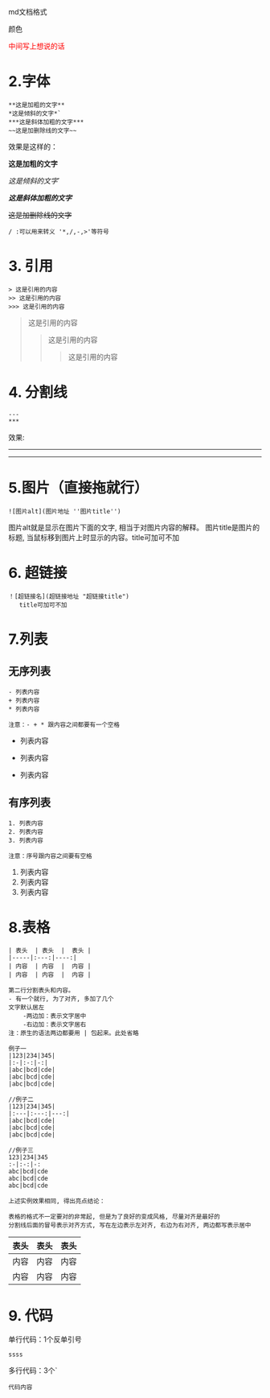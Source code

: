 md文档格式

颜色

<font color="red">中间写上想说的话</font>

# 2.字体

````
**这是加粗的文字**
*这是倾斜的文字*`
***这是斜体加粗的文字***
~~这是加删除线的文字~~
````

效果是这样的：

**这是加粗的文字**

*这是倾斜的文字*`

***这是斜体加粗的文字***

~~这是加删除线的文字~~

````
/ :可以用来转义 '*,/,-,>'等符号
````
# 3. 引用

````
> 这是引用的内容
>> 这是引用的内容
>>> 这是引用的内容
````

> 这是引用的内容
>> 这是引用的内容
>>> 这是引用的内容

# 4. 分割线

````
---
***
````

效果:

---
***

# 5.图片（直接拖就行）

````
![图片alt](图片地址 ''图片title'')
````

图片alt就是显示在图片下面的文字, 相当于对图片内容的解释。 图片title是图片的标题, 当鼠标移到图片上时显示的内容。title可加可不加

# 6. 超链接

````
！[超链接名](超链接地址 "超链接title")
   title可加可不加 
````

# 7.列表

## 无序列表

````
- 列表内容
+ 列表内容
* 列表内容

注意：- + * 跟内容之间都要有一个空格
````

- 列表内容

+ 列表内容

* 列表内容

## 有序列表

````
1. 列表内容 
2. 列表内容 
3. 列表内容

注意：序号跟内容之间要有空格
````

1. 列表内容
2. 列表内容
3. 列表内容

# 8.表格

````
| 表头  | 表头  |  表头 |
|-----|:---:|----:|
| 内容  | 内容  |  内容 |
| 内容  | 内容  |  内容 |

第二行分割表头和内容。
- 有一个就行, 为了对齐, 多加了几个 
文字默认居左 
    -两边加：表示文字居中 
    -右边加：表示文字居右 
注：原生的语法两边都要用 | 包起来。此处省略
````

````
例子一
|123|234|345|
|:-|:-:|-:|
|abc|bcd|cde|
|abc|bcd|cde|
|abc|bcd|cde|

//例子二
|123|234|345|
|:---|:---:|---:|
|abc|bcd|cde|
|abc|bcd|cde|
|abc|bcd|cde|

//例子三
123|234|345
:-|:-:|-:
abc|bcd|cde
abc|bcd|cde
abc|bcd|cde

上述实例效果相同, 得出亮点结论：

表格的格式不一定要对的非常起, 但是为了良好的变成风格, 尽量对齐是最好的
分割线后面的冒号表示对齐方式, 写在左边表示左对齐, 右边为右对齐, 两边都写表示居中
````

| 表头  | 表头  |  表头 |
|-----|:---:|----:|
| 内容  | 内容  |  内容 |
| 内容  | 内容  |  内容 |

# 9. 代码

单行代码：1个反单引号

`ssss`

多行代码：3个`

```
代码内容
```